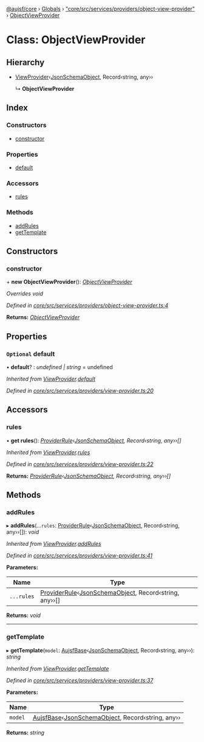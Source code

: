 [@aujsf/core](../README.md) › [Globals](../globals.md) › ["core/src/services/providers/object-view-provider"](../modules/_core_src_services_providers_object_view_provider_.md) › [ObjectViewProvider](_core_src_services_providers_object_view_provider_.objectviewprovider.md)

# Class: ObjectViewProvider

## Hierarchy

* [ViewProvider](_core_src_services_providers_view_provider_.viewprovider.md)‹[JsonSchemaObject](../interfaces/_core_src_models_json_schema_.jsonschemaobject.md), Record‹string, any››

  ↳ **ObjectViewProvider**

## Index

### Constructors

* [constructor](_core_src_services_providers_object_view_provider_.objectviewprovider.md#constructor)

### Properties

* [default](_core_src_services_providers_object_view_provider_.objectviewprovider.md#optional-default)

### Accessors

* [rules](_core_src_services_providers_object_view_provider_.objectviewprovider.md#rules)

### Methods

* [addRules](_core_src_services_providers_object_view_provider_.objectviewprovider.md#addrules)
* [getTemplate](_core_src_services_providers_object_view_provider_.objectviewprovider.md#gettemplate)

## Constructors

###  constructor

\+ **new ObjectViewProvider**(): *[ObjectViewProvider](_core_src_services_providers_object_view_provider_.objectviewprovider.md)*

*Overrides void*

*Defined in [core/src/services/providers/object-view-provider.ts:4](https://github.com/jbockle/au-jsonschema-form/blob/master/packages/core/src/services/providers/object-view-provider.ts#L4)*

**Returns:** *[ObjectViewProvider](_core_src_services_providers_object_view_provider_.objectviewprovider.md)*

## Properties

### `Optional` default

• **default**? : *undefined | string* = undefined

*Inherited from [ViewProvider](_core_src_services_providers_view_provider_.viewprovider.md).[default](_core_src_services_providers_view_provider_.viewprovider.md#optional-default)*

*Defined in [core/src/services/providers/view-provider.ts:20](https://github.com/jbockle/au-jsonschema-form/blob/master/packages/core/src/services/providers/view-provider.ts#L20)*

## Accessors

###  rules

• **get rules**(): *[ProviderRule](../interfaces/_core_src_services_providers_view_provider_.providerrule.md)‹[JsonSchemaObject](../interfaces/_core_src_models_json_schema_.jsonschemaobject.md), Record‹string, any››[]*

*Inherited from [ViewProvider](_core_src_services_providers_view_provider_.viewprovider.md).[rules](_core_src_services_providers_view_provider_.viewprovider.md#rules)*

*Defined in [core/src/services/providers/view-provider.ts:22](https://github.com/jbockle/au-jsonschema-form/blob/master/packages/core/src/services/providers/view-provider.ts#L22)*

**Returns:** *[ProviderRule](../interfaces/_core_src_services_providers_view_provider_.providerrule.md)‹[JsonSchemaObject](../interfaces/_core_src_models_json_schema_.jsonschemaobject.md), Record‹string, any››[]*

## Methods

###  addRules

▸ **addRules**(...`rules`: [ProviderRule](../interfaces/_core_src_services_providers_view_provider_.providerrule.md)‹[JsonSchemaObject](../interfaces/_core_src_models_json_schema_.jsonschemaobject.md), Record‹string, any››[]): *void*

*Inherited from [ViewProvider](_core_src_services_providers_view_provider_.viewprovider.md).[addRules](_core_src_services_providers_view_provider_.viewprovider.md#addrules)*

*Defined in [core/src/services/providers/view-provider.ts:41](https://github.com/jbockle/au-jsonschema-form/blob/master/packages/core/src/services/providers/view-provider.ts#L41)*

**Parameters:**

Name | Type |
------ | ------ |
`...rules` | [ProviderRule](../interfaces/_core_src_services_providers_view_provider_.providerrule.md)‹[JsonSchemaObject](../interfaces/_core_src_models_json_schema_.jsonschemaobject.md), Record‹string, any››[] |

**Returns:** *void*

___

###  getTemplate

▸ **getTemplate**(`model`: [AujsfBase](_core_src_elements_aujsf_base_.aujsfbase.md)‹[JsonSchemaObject](../interfaces/_core_src_models_json_schema_.jsonschemaobject.md), Record‹string, any››): *string*

*Inherited from [ViewProvider](_core_src_services_providers_view_provider_.viewprovider.md).[getTemplate](_core_src_services_providers_view_provider_.viewprovider.md#gettemplate)*

*Defined in [core/src/services/providers/view-provider.ts:37](https://github.com/jbockle/au-jsonschema-form/blob/master/packages/core/src/services/providers/view-provider.ts#L37)*

**Parameters:**

Name | Type |
------ | ------ |
`model` | [AujsfBase](_core_src_elements_aujsf_base_.aujsfbase.md)‹[JsonSchemaObject](../interfaces/_core_src_models_json_schema_.jsonschemaobject.md), Record‹string, any›› |

**Returns:** *string*
